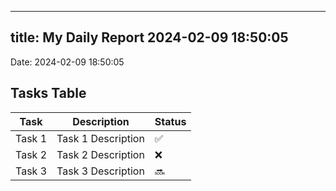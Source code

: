 
---
title: My Daily Report 2024-02-09 18:50:05
---

Date: 2024-02-09 18:50:05

## Tasks Table

| Task | Description | Status |
|------|-------------|--------|
| Task 1 | Task 1 Description | ✅ |
| Task 2 | Task 2 Description | ❌ |
| Task 3 | Task 3 Description | 🔜 |
